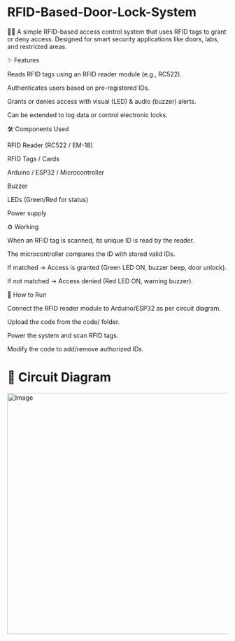 # RFID-Based-Door-Lock-System
🚪🔑 A simple RFID-based access control system that uses RFID tags to grant or deny access. Designed for smart security applications like doors, labs, and restricted areas.

✨ Features

Reads RFID tags using an RFID reader module (e.g., RC522).

Authenticates users based on pre-registered IDs.

Grants or denies access with visual (LED) & audio (buzzer) alerts.

Can be extended to log data or control electronic locks.

🛠️ Components Used

RFID Reader (RC522 / EM-18)

RFID Tags / Cards

Arduino / ESP32 / Microcontroller

Buzzer

LEDs (Green/Red for status)

Power supply

⚙️ Working

When an RFID tag is scanned, its unique ID is read by the reader.

The microcontroller compares the ID with stored valid IDs.

If matched → Access is granted (Green LED ON, buzzer beep, door unlock).

If not matched → Access denied (Red LED ON, warning buzzer).


🚀 How to Run

Connect the RFID reader module to Arduino/ESP32 as per circuit diagram.

Upload the code from the code/ folder.

Power the system and scan RFID tags.

Modify the code to add/remove authorized IDs.

# 📸 Circuit Diagram
<img width="658" height="550" alt="Image" src="https://github.com/user-attachments/assets/d11401d1-8e22-4f9f-b55e-add256100464" />
